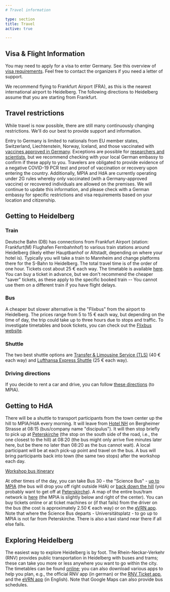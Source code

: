 ```yaml
---
# Travel information

type: section
title: Travel
active: true

---
```


## <i class="fa-solid fa-road-barrier"></i> Visa & Flight Information

You may need to apply for a visa to enter Germany. See this overview of [visa requirements](http://www.mpia.de/en/services/information-for-guests/before-arrival). Feel free to contact the organizers if you need a letter of support.

We recommend flying to Frankfurt Airport (FRA), as this is the nearest international airport to Heidelberg. The following directions to Heidelberg assume that you are starting from Frankfurt.


## <i class="fa-solid fa-triangle-exclamation"></i> Travel restrictions

While travel is now possible, there are still many continuously changing restrictions. We'll do our best to provide support and information.

Entry to Germany is limited to nationals from EU member states, Switzerland, Liechtenstein, Norway, Iceland, and those vaccinated with [vaccines approved in Germany](https://www.pei.de/EN/newsroom/dossier/coronavirus/coronavirus-content.html). Exceptions are possible for [researchers and scientists](https://www.bmi.bund.de/SharedDocs/faqs/DE/themen/bevoelkerungsschutz/coronavirus/reisebeschraenkungen-grenzkontrollen/IV-reisebeschraenkungen-im-aussereuropaeischen-luft-und-seeverkehr-einreisen-aus-drittstaat/welche-fachkraefte-und-hoch-qualifizierte-arbeitnehmer-duerfen-einreisen.html), but we recommend checking with your local German embassy to confirm if these apply to you. Travelers are obligated to provide evidence of a negative COVID-19 PCR test and proof of vaccination or recovery upon entering the country. Additionally, MPIA and HdA are currently operating under 2G rules whereby only vaccinated (with a Germany-approved vaccine) or recovered individuals are allowed on the premises. We will continue to update this information, and please check with a German embassy for specific restrictions and visa requirements based on your location and citizenship.

## Getting to Heidelberg

### <i class="fa-solid fa-train"></i> Train

Deutsche Bahn (DB) has connections from Frankfurt Airport (station: Frankfurt(M) Flughafen Fernbahnhof) to various train stations around Heidelberg (likely either Hauptbanhof or Altstadt, depending on where your hotel is). Typically you will take a train to Mannheim and change platforms there for the S-Bahn to Heidelberg. The total travel time is of the order of one hour.
Tickets cost about 25 € each way. The timetable is available [here](https://www.bahn.com/en/view/index.shtml). You can buy a ticket in advance, but we don't recommend the cheaper "saver" tickets, as these apply to the specific booked train -- You cannot use them on a different train if you have flight delays.

### <i class="fa-solid fa-bus"></i> Bus

A cheaper but slower alternative is the "Flixbus" from the airport to Heidelberg. The prices range from 5 to 15 € each way, but depending on the time of day, the trip could take up to three hours due to stops and traffic. To investigate timetables and book tickets, you can check out the [Flixbus website](https://www.flixbus.com/).

### <i class="fa-solid fa-bus-simple"></i> Shuttle

The two best shuttle options are [Transfer & Limousine Service (TLS)](https://www.tls-heidelberg.de/en/) (40 € each way) and [Lufthansa Express Shuttle](https://www.lufthansa.com/de/en/Lufthansa-Express-Shuttle) (25 € each way).

### <i class="fa-solid fa-road"></i> Driving directions
If you decide to rent a car and drive, you can follow [these directions](https://www.google.com/maps/dir/Frankfurt+Airport,+Frankfurt,+Germany/Max-Planck-Institut+f%C3%BCr+Astronomie,+K%C3%B6nigstuhl+17,+69117+Heidelberg/@49.7240731,8.3527948,10z/data=!3m1!4b1!4m14!4m13!1m5!1m1!1s0x47bd0b745442f979:0x8a74d84d21f8f331!2m2!1d8.5621518!2d50.0379326!1m5!1m1!1s0x4797c04e5257640d:0x7a5e759cc166d6bf!2m2!1d8.7236247!2d49.3968064!3e0) (to MPIA).


## Getting to HdA

There will be a shuttle to transport participants from the town center up the hill to MPIA/HdA every morning. It will leave from [Hotel NH](https://www.google.com/maps/place/Hotel+NH+Heidelberg/@49.407697,8.6806093,17z/data=!3m1!4b1!4m8!3m7!1s0x4797c1205993432d:0x92b8113bd142134d!5m2!4m1!1i2!8m2!3d49.407697!4d8.682798) on Bergheimer Strasse at 08:15 (bus/company name "discipulus"). It will then stop briefly to pick up at [Peterskirche](https://www.google.de/maps/place/Peterskirche/@49.4087233,8.7047502,17.85z/data=!4m5!3m4!1s0x4797c103fc64910d:0xc8f660bad39fe450!8m2!3d49.408916!4d8.705417?hl=en) (the stop on the south side of the road, i.e., the one closest to the hill) at 08:20 (the bus might only arrive five minutes later here, but be there no later than 08:20 as the bus cannot wait). A local participant will be at each pick-up point and travel on the bus. A bus will bring participants back into town (the same two stops) after the workshop each day.

[<i class="fa-solid fa-route"></i> Workshop bus itinerary](https://www.google.com/maps/dir/Hotel+NH+Heidelberg,+Bergheimer+Str.+91,+69115+Heidelberg/49.4089253,8.7051327/Max-Planck-Institut+f%C3%BCr+Astronomie,+K%C3%B6nigstuhl,+Heidelberg/@49.4049805,8.7016122,16.19z/data=!4m15!4m14!1m5!1m1!1s0x4797c1205993432d:0x92b8113bd142134d!2m2!1d8.682798!2d49.407697!1m0!1m5!1m1!1s0x4797c04e5257640d:0x7a5e759cc166d6bf!2m2!1d8.7231418!2d49.3969229!3e0)

At other times of the day, you can take Bus 30 - the "Science Bus" - [up to MPIA](https://www.rnv-online.de/media/rnv-online.de/Fahrtinfo/Fahrplaene/Aushangfahrplaene_2020/02030P_1_01198_11.pdf) (the bus will drop you off right outside HdA) or [back down the hill](https://www.rnv-online.de/media/rnv-online.de/Fahrtinfo/Fahrplaene/Aushangfahrplaene_2020/02030P_2_01175_11.pdf) (you probably want to get off at [Peterskirche](https://www.google.com/maps/place/Peterskirche/@49.4089407,8.7040163,17.91z/data=!4m5!3m4!1s0x4797c103fc64910d:0xc8f660bad39fe450!8m2!3d49.408916!4d8.705417)). A map of the entire bus/tram network is [here](https://www.rnv-online.de/fileadmin/user_upload/downloads/Plaene/Liniennetzplaene/Liniennetzplan_HD.pdf) (the MPIA is slightly below and right of the center). You can buy tickets online or at ticket machines or (if that fails) from the driver on the bus (the cost is approximately 2.50 € each way) or on the [eVRN app](https://www.vrn.de/service/apps/etarif/index.html). Note that where the Science Bus departs - Universitätsplatz - to go up to MPIA is not far from Peterskirche. There is also a taxi stand near there if all else fails.

## <i class="fa-brands fa-wpexplorer"></i> Exploring Heidelberg

The easiest way to explore Heidelberg is by foot. The Rhein-Neckar-Verkehr (RNV) provides public transportation in Heidelberg with buses and trams; these can take you more or less anywhere you want to go within the city. The timetables can be found [online](https://www.rnv-online.de/fahrplaene.html); you can also download various apps to help you plan, e.g., the official RNV app (in german) or the [RNV Ticket app](https://www.rnv-online.de/tickets/tickets-kaufen/handy-ticket.html), and the [eVRN app](https://www.vrn.de/service/apps/etarif/index.html) (in English). Note that Google Maps can also provide bus schedules.
